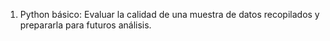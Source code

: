 1. Python básico: Evaluar la calidad de una muestra de datos recopilados y prepararla para futuros análisis.
